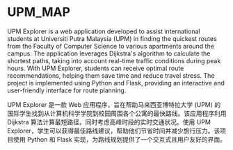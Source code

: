 # UPM_MAP
UPM Explorer is a web application developed to assist international students at Universiti Putra Malaysia (UPM) in finding the quickest routes from the Faculty of Computer 
Science to various apartments around the campus. The application leverages Dijkstra's algorithm to calculate the shortest paths, taking into account real-time traffic 
conditions during peak hours. With UPM Explorer, students can receive optimal route recommendations, helping them save time and reduce travel stress. The project is 
implemented using Python and Flask, providing an interactive and user-friendly interface for route planning.

UPM Explorer 是一款 Web 应用程序，旨在帮助马来西亚博特拉大学 (UPM) 的国际学生找到从计算机科学学院到校园周围各个公寓的最快路线。该应用程序利用 Dijkstra 算法计算最短路径，同时考虑高峰时段的实时交通状况。使用 UPM Explorer，学生可以获得最佳路线建议，帮助他们节省时间并减少旅行压力。该项目使用 Python 和 Flask 实现，为路线规划提供了一个交互式且用户友好的界面。
